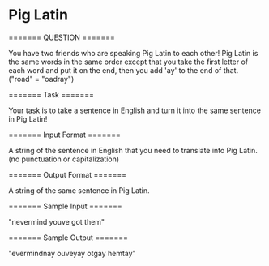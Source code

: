 # Pig Latin

======= QUESTION =======

You have two friends who are speaking Pig Latin to each other! Pig Latin is the same words in the same order except that you take the first letter of each word and put it on the end, then you add 'ay' to the end of that. ("road" = "oadray")  

======= Task  =======

Your task is to take a sentence in English and turn it into the same sentence in Pig Latin!  

======= Input Format =======

A string of the sentence in English that you need to translate into Pig Latin. (no punctuation or capitalization)

======= Output Format =======

A string of the same sentence in Pig Latin.

======= Sample Input =======

"nevermind youve got them"

======= Sample Output =======

"evermindnay ouveyay otgay hemtay"
